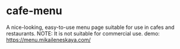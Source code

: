 # cafe-menu
A nice-looking, easy-to-use menu page suitable for use in cafes and restaurants.
NOTE: It is not suitable for commercial use.
demo: https://menu.mikaileneskaya.com/
